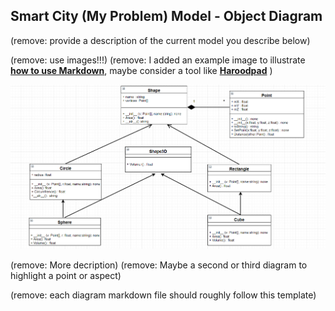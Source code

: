 ## Smart City (My Problem) Model - Object Diagram

(remove: provide a description of the current model you describe below)

(remove: use images!!!)
(remove: I added an example image to illustrate [**how to use Markdown**](https://guides.github.com/features/mastering-markdown/), maybe consider a tool like [**Haroodpad**](http://pad.haroopress.com/user.html) )

![Example Object Diagram](../images/class_example_diagram.png)

(remove: More decription)
(remove: Maybe a second or third diagram to highlight a point or aspect)

(remove: each diagram markdown file should roughly follow this template)